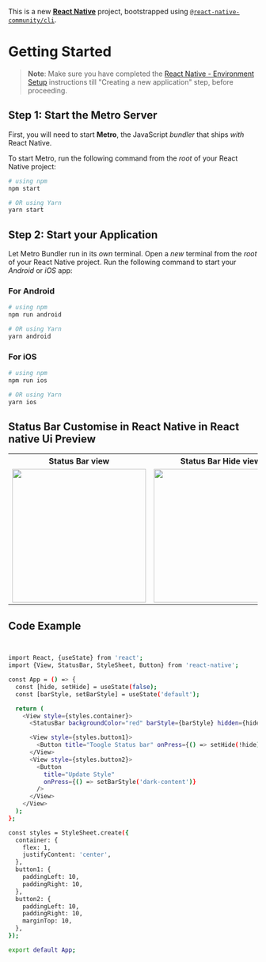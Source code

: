 This is a new [**React Native**](https://reactnative.dev) project, bootstrapped using [`@react-native-community/cli`](https://github.com/react-native-community/cli).

# Getting Started

> **Note**: Make sure you have completed the [React Native - Environment Setup](https://reactnative.dev/docs/environment-setup) instructions till "Creating a new application" step, before proceeding.

## Step 1: Start the Metro Server

First, you will need to start **Metro**, the JavaScript _bundler_ that ships _with_ React Native.

To start Metro, run the following command from the _root_ of your React Native project:

```bash
# using npm
npm start

# OR using Yarn
yarn start
```

## Step 2: Start your Application

Let Metro Bundler run in its _own_ terminal. Open a _new_ terminal from the _root_ of your React Native project. Run the following command to start your _Android_ or _iOS_ app:

### For Android

```bash
# using npm
npm run android

# OR using Yarn
yarn android
```

### For iOS

```bash
# using npm
npm run ios

# OR using Yarn
yarn ios
```

## Status Bar Customise in React Native in React native Ui Preview

<table>
  
  
<tr>                    
   
   <th>Status Bar view</th>
   <th>Status Bar Hide view</th>
   <th>Status Bar Update Style view</th>
  
</tr>
  
  
  
  
<tr>
  
<td>

<img src="" width="270"/>

</td>
<td>

<img src="" width="270"/>

</td>
<td>

<img src="" width="270"/>

</td>

</table>






## Code Example

```bash


import React, {useState} from 'react';
import {View, StatusBar, StyleSheet, Button} from 'react-native';

const App = () => {
  const [hide, setHide] = useState(false);
  const [barStyle, setBarStyle] = useState('default');

  return (
    <View style={styles.container}>
      <StatusBar backgroundColor="red" barStyle={barStyle} hidden={hide} />

      <View style={styles.button1}>
        <Button title="Toogle Status bar" onPress={() => setHide(!hide)} />
      </View>
      <View style={styles.button2}>
        <Button
          title="Update Style"
          onPress={() => setBarStyle('dark-content')}
        />
      </View>
    </View>
  );
};

const styles = StyleSheet.create({
  container: {
    flex: 1,
    justifyContent: 'center',
  },
  button1: {
    paddingLeft: 10,
    paddingRight: 10,
  },
  button2: {
    paddingLeft: 10,
    paddingRight: 10,
    marginTop: 10,
  },
});

export default App;



```
